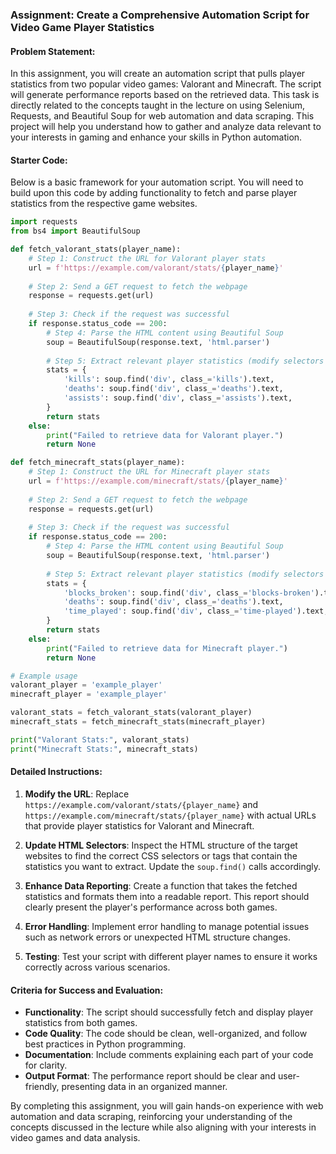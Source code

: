 ### Assignment: Create a Comprehensive Automation Script for Video Game Player Statistics

#### Problem Statement:
In this assignment, you will create an automation script that pulls player statistics from two popular video games: Valorant and Minecraft. The script will generate performance reports based on the retrieved data. This task is directly related to the concepts taught in the lecture on using Selenium, Requests, and Beautiful Soup for web automation and data scraping. This project will help you understand how to gather and analyze data relevant to your interests in gaming and enhance your skills in Python automation.

#### Starter Code:
Below is a basic framework for your automation script. You will need to build upon this code by adding functionality to fetch and parse player statistics from the respective game websites.

```python
import requests
from bs4 import BeautifulSoup

def fetch_valorant_stats(player_name):
    # Step 1: Construct the URL for Valorant player stats
    url = f'https://example.com/valorant/stats/{player_name}'
    
    # Step 2: Send a GET request to fetch the webpage
    response = requests.get(url)
    
    # Step 3: Check if the request was successful
    if response.status_code == 200:
        # Step 4: Parse the HTML content using Beautiful Soup
        soup = BeautifulSoup(response.text, 'html.parser')
        
        # Step 5: Extract relevant player statistics (modify selectors as needed)
        stats = {
            'kills': soup.find('div', class_='kills').text,
            'deaths': soup.find('div', class_='deaths').text,
            'assists': soup.find('div', class_='assists').text,
        }
        return stats
    else:
        print("Failed to retrieve data for Valorant player.")
        return None

def fetch_minecraft_stats(player_name):
    # Step 1: Construct the URL for Minecraft player stats
    url = f'https://example.com/minecraft/stats/{player_name}'
    
    # Step 2: Send a GET request to fetch the webpage
    response = requests.get(url)
    
    # Step 3: Check if the request was successful
    if response.status_code == 200:
        # Step 4: Parse the HTML content using Beautiful Soup
        soup = BeautifulSoup(response.text, 'html.parser')
        
        # Step 5: Extract relevant player statistics (modify selectors as needed)
        stats = {
            'blocks_broken': soup.find('div', class_='blocks-broken').text,
            'deaths': soup.find('div', class_='deaths').text,
            'time_played': soup.find('div', class_='time-played').text,
        }
        return stats
    else:
        print("Failed to retrieve data for Minecraft player.")
        return None

# Example usage
valorant_player = 'example_player'
minecraft_player = 'example_player'

valorant_stats = fetch_valorant_stats(valorant_player)
minecraft_stats = fetch_minecraft_stats(minecraft_player)

print("Valorant Stats:", valorant_stats)
print("Minecraft Stats:", minecraft_stats)
```

#### Detailed Instructions:
1. **Modify the URL**: Replace `https://example.com/valorant/stats/{player_name}` and `https://example.com/minecraft/stats/{player_name}` with actual URLs that provide player statistics for Valorant and Minecraft.

2. **Update HTML Selectors**: Inspect the HTML structure of the target websites to find the correct CSS selectors or tags that contain the statistics you want to extract. Update the `soup.find()` calls accordingly.

3. **Enhance Data Reporting**: Create a function that takes the fetched statistics and formats them into a readable report. This report should clearly present the player's performance across both games.

4. **Error Handling**: Implement error handling to manage potential issues such as network errors or unexpected HTML structure changes.

5. **Testing**: Test your script with different player names to ensure it works correctly across various scenarios.

#### Criteria for Success and Evaluation:
- **Functionality**: The script should successfully fetch and display player statistics from both games.
- **Code Quality**: The code should be clean, well-organized, and follow best practices in Python programming.
- **Documentation**: Include comments explaining each part of your code for clarity.
- **Output Format**: The performance report should be clear and user-friendly, presenting data in an organized manner.

By completing this assignment, you will gain hands-on experience with web automation and data scraping, reinforcing your understanding of the concepts discussed in the lecture while also aligning with your interests in video games and data analysis.